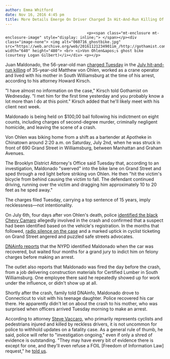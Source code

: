 ```yaml
---
author: Emma Whitford
date: Nov 16, 2016 4:45 pm
title: More Details Emerge On Driver Charged In Hit-And-Run Killing Of Matthew Von Ohlen 
---
```


	
										<p><span class="mt-enclosure mt-enclosure-image" style="display: inline;"> </span></p><div class="image-none"> <img alt="060716_ghostbike.jpg" src="https://web.archive.org/web/20161121234901im_/http://gothamist.com/attachments/nyc_ewhitford/060716_ghostbike.jpg" width="640" height="480"> <br> <i>Von Ohlen&apos;s ghost bike (courtesy Logan Gilbert)</i></div> <p></p>

<p>Juan Maldonado, the 56-year-old man <a href="https://web.archive.org/web/20161121234901/http://gothamist.com/2016/11/15/von_ohlen_arrest_cyclist.php">charged Tuesday</a> in the <a href="https://web.archive.org/web/20161121234901/http://gothamist.com/2016/07/02/brooklyn_cyclist_fatality.php">July hit-and-run killing</a> of 35-year-old Matthew von Ohlen, worked as a crane operator and lived with his mother in South Williamsburg at the time of his arrest, according to his attorney Howard Kirsch. </p>

<p>&quot;I have almost no information on the case,&quot; Kirsch told Gothamist on Wednesday. &quot;I met him for the first time yesterday and you probably know a lot more than I do at this point.&quot; Kirsch added that he&apos;ll likely meet with his client next week. </p>

<p>Maldonado is being held on $100,00 bail following his indictment on eight counts, including charges of second-degree murder, criminally negligent homicide, and leaving the scene of a crash. </p>

<p>Von Ohlen was biking home from a shift as a bartender at Apotheke in Chinatown around 2:20 a.m. on Saturday, July 2nd, when he was struck in front of 690 Grand Street in Williamsburg, between Manhattan and Graham Avenues.  </p>

<p>The Brooklyn District Attorney&apos;s Office said Tuesday that, according to an investigation, Maldonado &quot;swerved&quot; into the bike lane on Grand Street and sped through a red light before striking von Ohlen. He then &quot;hit the victim&apos;s bicycle from behind causing the victim to fall. The defendant continued driving, running over the victim and dragging him approximately 10 to 20 feet as he sped away.&quot;</p>

<p>The charges filed Tuesday, carrying a top sentence of 15 years, imply recklessness&#x2014;not intentionality.</p>

<p>On July 6th, four days after von Ohlen&apos;s death, police <a href="https://web.archive.org/web/20161121234901/http://gothamist.com/2016/07/07/camaro_hit_run_williamsburg.php">identified the black Chevy Camaro</a> allegedly involved in the crash and confirmed that a suspect had been identified based on the vehicle&apos;s registration. In the months that followed, <a href="https://web.archive.org/web/20161121234901/http://gothamist.com/2016/07/22/williamsburg_cyclist_death.php">radio silence on the case</a> and a marked uptick in cyclist ticketing on Grand Street angered and puzzled safe streets advocates. </p>

<p><a href="https://web.archive.org/web/20161121234901/https://www.dnainfo.com/new-york/20161115/williamsburg/cyclist-pedestrian-police-arrest-nypd-matthew-von-ohlen-juan-maldonado">DNAinfo reports</a> that the NYPD identified Maldonado when the car was recovered, but waited four months for a grand jury to indict him on felony charges before making an arrest. </p>

<p>The outlet also reports that Maldonado was fired the day before the crash, from a job delivering construction materials for Certified Lumber in South Williamsburg. One employee there said he repeatedly showed up for work under the influence, or didn&apos;t show up at all.</p>

<p>Shortly after the crash, family told DNAinfo, Maldonado drove to Connecticut to visit with his teenage daughter. Police recovered his car there. He apparently didn&apos;t let on about the crash to his mother, who was surprised when officers arrived Tuesday morning to make an arrest. </p>

<p>According to attorney <a href="https://web.archive.org/web/20161121234901/http://www.vaccaroandwhite.com/nyc-lawyers-new-york-city-attorneys-protecting-injured-cyclists-pedestrian-victims-adam-white-steve-vaccaro/">Steve Vaccaro</a>, who primarily represents cyclists and pedestrians injured and killed by reckless drivers, it is not uncommon for police to withhold updates on a fatality case. As a general rule of thumb, he said, police will refer to &quot;investigation ongoing,&quot; even if only a shred of evidence is outstanding. &quot;They may have every bit of evidence there is except for one, and they&apos;ll even refuse a FOIL [Freedom of Information Law] request,&quot; he <a href="https://web.archive.org/web/20161121234901/http://gothamist.com/2016/07/22/williamsburg_cyclist_death.php">told us</a>. </p>					
										
									
				